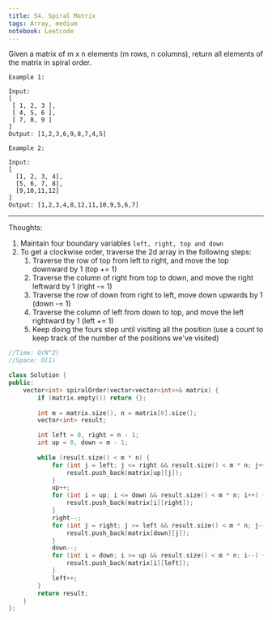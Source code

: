 ```yaml
---
title: 54. Spiral Matrix
tags: Array, medium
notebook: Leetcode
---
```


Given a matrix of m x n elements (m rows, n columns), return all elements of the matrix in spiral order.
```
Example 1:

Input:
[
 [ 1, 2, 3 ],
 [ 4, 5, 6 ],
 [ 7, 8, 9 ]
]
Output: [1,2,3,6,9,8,7,4,5]
```
```
Example 2:

Input:
[
  [1, 2, 3, 4],
  [5, 6, 7, 8],
  [9,10,11,12]
]
Output: [1,2,3,4,8,12,11,10,9,5,6,7]
```
----------
Thoughts:
1. Maintain four boundary variables `left, right, top and down`
2. To get a clockwise order, traverse the 2d array in the following steps:
   1. Traverse the row of top from left to right, and move the top downward by 1 (top += 1)
   2. Traverse the column of right from top to down, and move the right leftward by 1 (right -= 1)
   3. Traverse the row of down from right to left, move down upwards by 1 (down -= 1)
   4. Traverse the column of left from down to top, and move the left rightward by 1 (left += 1)
   5. Keep doing the fours step until visiting all the position (use a count to keep track of the number of the positions we've visited)

```c++
//Time: O(N^2)
//Space: O(1)

class Solution {
public:
    vector<int> spiralOrder(vector<vector<int>>& matrix) {
        if (matrix.empty()) return {};
        
        int m = matrix.size(), n = matrix[0].size();
        vector<int> result;

        int left = 0, right = n - 1;
        int up = 0, down = m - 1;
        
        while (result.size() < m * n) {
            for (int j = left; j <= right && result.size() < m * n; j++) {
                result.push_back(matrix[up][j]);
            }
            up++;
            for (int i = up; i <= down && result.size() < m * n; i++) {
                result.push_back(matrix[i][right]);
            }
            right--;
            for (int j = right; j >= left && result.size() < m * n; j--) {
                result.push_back(matrix[down][j]);
            }
            down--;
            for (int i = down; i >= up && result.size() < m * n; i--) {
                result.push_back(matrix[i][left]);
            }
            left++;
        }
        return result;
    }
};

```